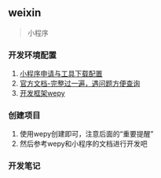 ## weixin
> 小程序

### 开发环境配置
1. [小程序申请与工具下载配置](https://mp.weixin.qq.com/debug/wxadoc/dev/)
2. [官方文档-完整过一遍，遇问题方便查询](https://developers.weixin.qq.com/miniprogram/dev/framework/MINA.html)
3. [开发框架wepy](https://tencent.github.io/wepy/document.html#/)

### 创建项目
1. 使用wepy创建即可，注意后面的“重要提醒”
2. 然后参考wepy和小程序的文档进行开发吧

### 开发笔记